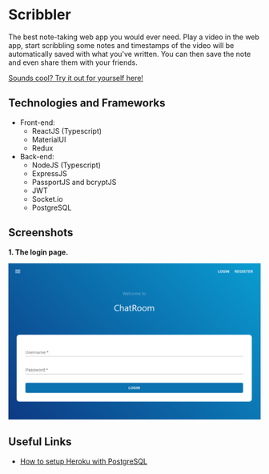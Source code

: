 # Scribbler

The best note-taking web app you would ever need. Play a video in the web app, start scribbling some notes and timestamps of the video will be automatically saved with what you've written. You can then save the note and even share them with your friends.

[Sounds cool? Try it out for yourself here!](https://myscribbler.herokuapp.com/)


## Technologies and Frameworks
- Front-end:
  - ReactJS (Typescript)
  - MaterialUI
  - Redux
- Back-end:
  - NodeJS (Typescript)
  - ExpressJS
  - PassportJS and bcryptJS
  - JWT
  - Socket.io
  - PostgreSQL
  
  
## Screenshots
**1. The login page.**

<img src="https://github.com/gandh99/Chatroom/blob/master/screenshots/login.png" alt="alt text" width="100%" height="50%">


## Useful Links

- [How to setup Heroku with PostgreSQL](https://medium.com/@vapurrmaid/getting-started-with-heroku-postgres-and-pgadmin-run-on-part-2-90d9499ed8fb)

